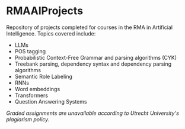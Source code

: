 # RMAAIProjects

Repository of projects completed for courses in the RMA in Artificial Intelligence. Topics covered include:
- LLMs
- POS tagging
- Probabilistic Context-Free Grammar and parsing algorithms (CYK)
- Treebank parsing, dependency syntax and dependency parsing algorithms
- Semantic Role Labeling
- RNNs
- Word embeddings
- Transformers
- Question Answering Systems

*Graded assignments are unavailable according to Utrecht University's plagiarism policy.*
